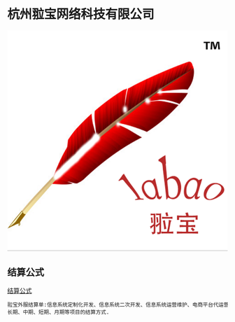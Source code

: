 杭州翋宝网络科技有限公司
======

![image](image/labaoslogo.png)



结算公式
---
[结算公式][翋宝外服结算单]
```bash
翋宝外服结算单:信息系统定制化开发、信息系统二次开发、信息系统运营维护、电商平台代运营等结算.
长期、中期、短期、月期等项目的结算方式.
```
[翋宝外服结算单]: (/翋宝外服结算单.pdf)
